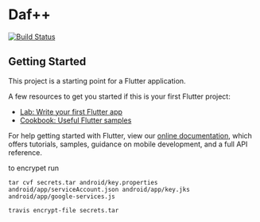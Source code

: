 # Daf++

[![Build Status](https://travis-ci.org/capslock-bmdc/daf_plus_plus.svg?branch=develop)](https://travis-ci.org/capslock-bmdc/daf_plus_plus)

## Getting Started

This project is a starting point for a Flutter application.

A few resources to get you started if this is your first Flutter project:

- [Lab: Write your first Flutter app](https://flutter.dev/docs/get-started/codelab)
- [Cookbook: Useful Flutter samples](https://flutter.dev/docs/cookbook)

For help getting started with Flutter, view our
[online documentation](https://flutter.dev/docs), which offers tutorials,
samples, guidance on mobile development, and a full API reference.


to encrypet run
```
tar cvf secrets.tar android/key.properties android/app/serviceAccount.json android/app/key.jks android/app/google-services.js

travis encrypt-file secrets.tar
```
